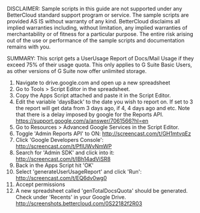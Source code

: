 DISCLAIMER: Sample scripts in this guide are not supported under any BetterCloud standard support program or service. The sample scripts are provided AS IS without warranty of any kind. BetterCloud disclaims all implied warranties including, without limitation, any implied warranties of merchantability or of fitness for a particular purpose. The entire risk arising out of the use or performance of the sample scripts and documentation remains with you.

SUMMARY: This script gets a UserUsage Report of Docs/Mail Usage if they exceed 75% of their usage quota. This only applies to G Suite Basic Users, as other versions of G Suite now offer unlimited storage.

1) Navigate to drive.google.com and open up a new spreadsheet
2) Go to Tools > Script Editor in the spreadsheet.
3) Copy the Apps Script attached and paste it in the Script Editor.
4) Edit the variable 'daysBack' to the date you wish to report on. If set to 3 the report will get data from 3 days ago, if 4, 4 days ago and etc. 
Note that there is a delay imposed by google for the Reports API. https://support.google.com/a/answer/7061566?hl=en
4) Go to Resources > Advanced Google Services in the Script Editor.
5) Toggle 'Admin Reports API' to ON: http://screencast.com/t/GH1mtvqEz
6) Click 'Google Developers Console': http://screencast.com/t/PfIUWvNmWP
7) Search for 'Admin SDK' and click into it: http://screencast.com/t/IBh14adViSR8
8) Back in the Apps Script hit 'OK'
9) Select 'generateUserUsageReport' and click 'Run': http://screencast.com/t/EQ6dv0wg0
10) Accept permissions
11) A new spreadsheet called 'genTotalDocsQuota' should be generated. Check under 'Recents' in your Google Drive.
http://screenshots.bettercloud.com/0S22182f2R03

